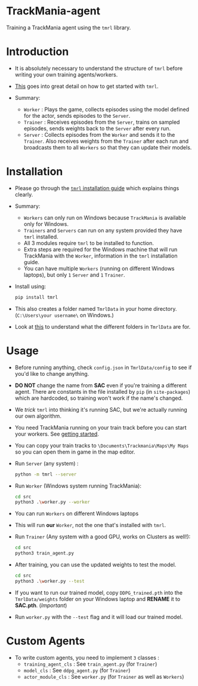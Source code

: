 # TrackMania-agent
Training a TrackMania agent using the `tmrl` library.


# Introduction
* It is absolutely necessary to understand the structure of `tmrl` before writing your own training agents/workers.

* [This](https://github.com/trackmania-rl/tmrl/blob/master/readme/get_started.md) goes into great detail on how to get started with `tmrl`.

* Summary:
    * `Worker` : Plays the game, collects episodes using the model defined for the actor, sends episodes to the `Server`.
    * `Trainer` : Receives episodes from the `Server`, trains on sampled episodes, sends weights back to the `Server` after every run.
    * `Server` : Collects episodes from the `Worker` and sends it to the `Trainer`. Also receives weights from the `Trainer` after each run and broadcasts them to all `Workers` so that they can update their models.

# Installation

* Please go through the [`tmrl` installation guide](https://github.com/trackmania-rl/tmrl/blob/master/readme/Install.md) which explains things clearly.

* Summary:
    * `Workers` can only run on Windows because `TrackMania` is available only for Windows.
    * `Trainers` and `Servers` can run on any system provided they have `tmrl` installed.
    * All 3 modules require `tmrl` to be installed to function.
    * Extra steps are required for the Windows machine that will run TrackMania with the `Worker`, information in the `tmrl` installation guide.
    * You can have multiple `Workers` (running on different Windows laptops), but only `1` `Server` and `1` `Trainer`.

* Install using:
    ```sh
    pip install tmrl 
    ```

* This also creates a folder named `TmrlData` in your home directory. (`C:\Users\your username\` on Windows.)

* Look at [this](https://github.com/trackmania-rl/tmrl/blob/master/readme/Install.md#optional-configuremanage-tmrl) to understand what the different folders in `TmrlData` are for.

# Usage
* Before running anything, check `config.json` in `TmrlData/config` to see if you'd like to change anything.

* **DO NOT** change the name from **SAC** even if you're training a different agent. There are constants in the file installed by `pip` (in `site-packages`) which are hardcoded, so training won't work if the name's changed. 

* We *trick* `tmrl` into thinking it's running SAC, but we're actually running our own algorithm.

* You need TrackMania running on your train track before you can start your workers. See [getting started](https://github.com/trackmania-rl/tmrl/blob/master/readme/get_started.md).

* You can copy your train tracks to `\Documents\Trackmania\Maps\My Maps` so you can open them in game in the map editor.


* Run `Server` (any system) :
    ```sh
    python -m tmrl --server
    ```

* Run `Worker` (Windows system running TrackMania):
    ```sh
    cd src
    python3 .\worker.py --worker
    ```

* You can run `Workers` on different Windows laptops

* This will run **our** `Worker`, not the one that's installed with `tmrl`.

* Run `Trainer` (Any system with a good GPU, works on Clusters as well!):
    ```sh
    cd src
    python3 train_agent.py
    ```

* After training, you can use the updated weights to test the model.
    ```sh
    cd src
    python3 .\worker.py --test
    ```

* If you want to run our trained model, copy `DDPG_trained.pth` into the `TmrlData/weights` folder on your Windows laptop and **RENAME** it to **SAC.pth**. (_Important_)

* Run `worker.py` with the `--test` flag and it will load our trained model.

# Custom Agents
* To write custom agents, you need to implement `3` classes :
    * `training_agent_cls` : See `train_agent.py`  (for `Trainer`)
    * `model_cls` : See `ddpg_agent.py`  (for `Trainer`)
    * `actor_module_cls` : See `worker.py`  (for `Trainer` as well as `Workers`)